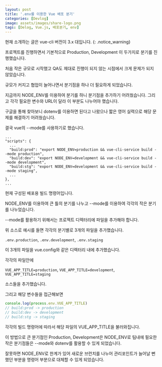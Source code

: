```yaml
---
layout: post
title: '.env를 이용한 Vue 배포 분기'
categories: [Devlog]
image: assets/images/share-logo.png
tags: [Delog, Vue.js, 배포분기, env]
---
```


현재 소개하는 글은 vue-cli 버전이 3.x 대입니다.
{: .notice_warning}

프로젝트를 진행하면서 기본적으로 Production, Development 이 두가지로 분기를 진행했습니다.

처음 작은 규모로 시작했고 QA도 제대로 진행이 되지 않는 시점에서 크게 문제가 되지 않았습니다.

규모가 커지고 협업이 늘어나면서 분기점을 하나 더 필요하게 되었습니다.

지금까지 NODE_ENV를 이용하여 분기를 하니 분기점을 추가하기 어려웠습니다. 그리고 각각 필요한 변수와 URL이 달라 이 부분도 나누어야 했습니다.

구글을 통해 찾아보니 dotenv를 이용하면 된다고 나왔으나 짧은 영어 실력으로 해당 문제를 해결하기 어려웠습니다.

결국 vue의 --mode를 사용하기로 했습니다.

```
...
"scripts": {
  ...
  "build:prod": "export NODE_ENV=production && vue-cli-service build --mode production",
  "build:dev": "export NODE_ENV=development && vue-cli-service build --mode development",
  "build:stg": "export NODE_ENV=development && vue-cli-service build --mode staging",
  ...
},
...
```

현재 구성된 배포용 빌드 명령어입니다.

NODE_ENV를 이용하여 큰 틀의 분기를 나누고 --mode를 이용하여 각각의 작은 분기를 나누었습니다.

--mode를 활용하기 위해서는 프로젝트 디렉터리에 파일을 추가해야 합니다.

위 소스로 예시를 들면 각각의 분기별로 3개의 파일을 추가했습니다.

`.env.production`, `.env.development`, `.env.staging`

이 3개의 파일을 vue.config와 같은 디렉터리 내에 추가했습니다.

각각의 파일안에

`VUE_APP_TITLE=production`, `VUE_APP_TITLE=development`, `VUE_APP_TITLE=staging`

소스들을 추가했습니다.

그리고 해당 변수들을 접근해보면

```javascript
console.log(process.env.VUE_APP_TITLE)
// build:prod -> production
// build:dev -> development
// build:stg -> staging
```

각각의 빌드 명령어에 따라서 해당 파일의 VUE_APP_TITLE을 불러와집니다.

이 방법으로 큰 분기점인 Production, Development은 NODE_ENV로 팀내에 필요한 작은 분기점들은 --mode와 dotenv를 활용할 수 있게 되었습니다.

잘못하면 NODE_ENV로 한계가 있어 새로운 브런치를 나누어 관리포인트가 늘어날 뻔했던 부분을 명령어 부분으로 대체할 수 있게 되었습니다.
